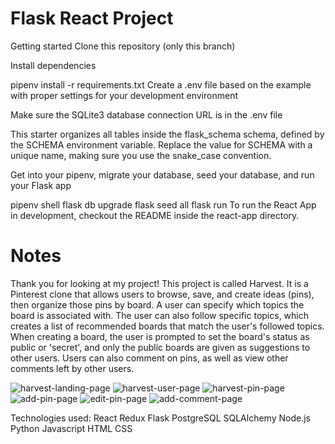 # Flask React Project

Getting started
Clone this repository (only this branch)

Install dependencies

pipenv install -r requirements.txt
Create a .env file based on the example with proper settings for your development environment

Make sure the SQLite3 database connection URL is in the .env file

This starter organizes all tables inside the flask_schema schema, defined by the SCHEMA environment variable. Replace the value for SCHEMA with a unique name, making sure you use the snake_case convention.

Get into your pipenv, migrate your database, seed your database, and run your Flask app

pipenv shell
flask db upgrade
flask seed all
flask run
To run the React App in development, checkout the README inside the react-app directory.

# Notes

Thank you for looking at my project! This project is called Harvest. It is a Pinterest clone that allows users to browse, save, and create ideas (pins), then organize those pins by board. A user can specify which topics the board is associated with. The user can also follow specific topics, which creates a list of recommended boards that match the user's followed topics. When creating a board, the user is prompted to set the board's status as public or 'secret', and only the public boards are given as suggestions to other users.  Users can also comment on pins, as well as view other comments left by other users.

![harvest-landing-page](https://github.com/ez111640/Harvest-AA/assets/126621503/0ac2f46a-4212-4a61-b7c1-f73f928a5951)
![harvest-user-page](https://github.com/ez111640/Harvest-AA/assets/126621503/34f6aadc-d70a-4480-a8a0-494c7d9a1814)
![harvest-pin-page](https://github.com/ez111640/Harvest-AA/assets/126621503/c4b989f8-dcc6-49cd-94ef-285b44e3b600)
![add-pin-page](https://github.com/ez111640/Harvest-AA/assets/126621503/b66a955f-b725-4497-820e-447c17ff83a5)
![edit-pin-page](https://github.com/ez111640/Harvest-AA/assets/126621503/7ed81cdf-42c5-41b7-987b-9ea2fa95a6fc)
![add-comment-page](https://github.com/ez111640/Harvest-AA/assets/126621503/8c805d2e-5aca-4b35-8371-25cad8029734)

Technologies used: 
React
Redux
Flask
PostgreSQL
SQLAlchemy
Node.js
Python
Javascript
HTML
CSS
